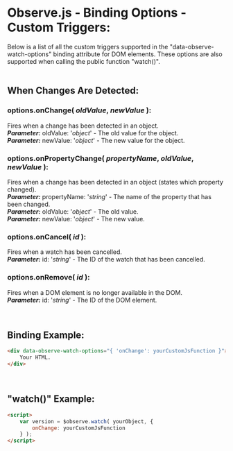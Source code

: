 # Observe.js - Binding Options - Custom Triggers:

Below is a list of all the custom triggers supported in the "data-observe-watch-options" binding attribute for DOM elements.  These options are also supported when calling the public function "watch()".
<br>
<br>


## When Changes Are Detected:

### options.onChange( *oldValue*, *newValue* ):
Fires when a change has been detected in an object.
<br>
***Parameter:*** oldValue: '*object*' - The old value for the object.
<br>
***Parameter:*** newValue: '*object*' - The new value for the object.

### options.onPropertyChange( *propertyName*, *oldValue*, *newValue* ):
Fires when a change has been detected in an object (states which property changed).
<br>
***Parameter:*** propertyName: '*string*' - The name of the property that has been changed.
<br>
***Parameter:*** oldValue: '*object*' - The old value.
<br>
***Parameter:*** newValue: '*object*' - The new value.

### options.onCancel( *id* ):
Fires when a watch has been cancelled.
<br>
***Parameter:*** id: '*string*' - The ID of the watch that has been cancelled.

### options.onRemove( *id* ):
Fires when a DOM element is no longer available in the DOM.
<br>
***Parameter:*** id: '*string*' - The ID of the DOM element.

<br>


## Binding Example:

```markdown
<div data-observe-watch-options="{ 'onChange': yourCustomJsFunction }">
    Your HTML.
</div>
```

<br/>


## "watch()" Example:

```markdown
<script> 
    var version = $observe.watch( yourObject, {
        onChange: yourCustomJsFunction
    } );
</script>
```